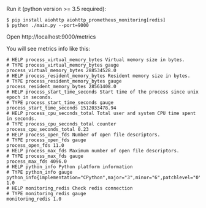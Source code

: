 Run it (python version >= 3.5 required):

    $ pip install aiohttp aiohttp_prometheus_monitoring[redis]
    $ python ./main.py --port=9000

Open http://localhost:9000/metrics 

You will see metrics info like this:
 
    # HELP process_virtual_memory_bytes Virtual memory size in bytes.
    # TYPE process_virtual_memory_bytes gauge
    process_virtual_memory_bytes 288534528.0
    # HELP process_resident_memory_bytes Resident memory size in bytes.
    # TYPE process_resident_memory_bytes gauge
    process_resident_memory_bytes 28561408.0
    # HELP process_start_time_seconds Start time of the process since unix epoch in seconds.
    # TYPE process_start_time_seconds gauge
    process_start_time_seconds 1512033478.94
    # HELP process_cpu_seconds_total Total user and system CPU time spent in seconds.
    # TYPE process_cpu_seconds_total counter
    process_cpu_seconds_total 0.23
    # HELP process_open_fds Number of open file descriptors.
    # TYPE process_open_fds gauge
    process_open_fds 11.0
    # HELP process_max_fds Maximum number of open file descriptors.
    # TYPE process_max_fds gauge
    process_max_fds 4096.0
    # HELP python_info Python platform information
    # TYPE python_info gauge
    python_info{implementation="CPython",major="3",minor="6",patchlevel="0",version="3.6.0"} 1.0
    # HELP monitoring_redis Check redis connection
    # TYPE monitoring_redis gauge
    monitoring_redis 1.0

